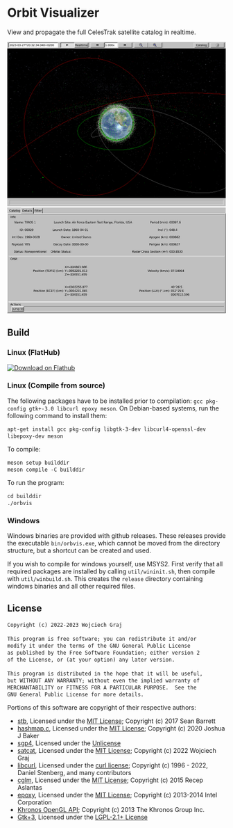 # Orbit Visualizer

View and propagate the full CelesTrak satellite catalog in realtime.

![scr02](screenshot/scr02.png)
![scr03](screenshot/scr03.png)

## Build

### Linux (FlatHub)

<a href='https://flathub.org/apps/details/io.github.wojciech_graj.OrbVis'><img width='240' alt='Download on Flathub' src='https://flathub.org/assets/badges/flathub-badge-en.png'/></a>

### Linux (Compile from source)

The following packages have to be installed prior to compilation: `gcc pkg-config gtk+-3.0 libcurl epoxy meson`. On Debian-based systems, run the following command to install them:
```
apt-get install gcc pkg-config libgtk-3-dev libcurl4-openssl-dev libepoxy-dev meson
```

To compile:
```
meson setup builddir
meson compile -C builddir
```
To run the program:
```
cd builddir
./orbvis
```

### Windows

Windows binaries are provided with github releases. These releases provide the executable `bin/orbvis.exe`, which cannot be moved from the directory structure, but a shortcut can be created and used.

If you wish to compile for windows yourself, use MSYS2. First verify that all required packages are installed by calling `util/wininit.sh`, then compile with `util/winbuild.sh`. This creates the `release` directory containing windows binaries and all other required files.

## License

```
Copyright (c) 2022-2023 Wojciech Graj

This program is free software; you can redistribute it and/or
modify it under the terms of the GNU General Public License
as published by the Free Software Foundation; either version 2
of the License, or (at your option) any later version.

This program is distributed in the hope that it will be useful,
but WITHOUT ANY WARRANTY; without even the implied warranty of
MERCHANTABILITY or FITNESS FOR A PARTICULAR PURPOSE.  See the
GNU General Public License for more details.
```

Portions of this software are copyright of their respective authors:
- [stb](https://github.com/nothings/stb), Licensed under the [MIT License](https://opensource.org/licenses/MIT); Copyright (c) 2017 Sean Barrett
- [hashmap.c](https://github.com/tidwall/hashmap.c), Licensed under the [MIT License](https://opensource.org/licenses/MIT); Copyright (c) 2020 Joshua J Baker
- [sgp4](https://github.com/aholinch/sgp4), Licensed under the [Unlicense](https://opensource.org/licenses/Unlicense)
- [satcat](https://github.com/wojciech-graj/libSATCAT), Licensed under the [MIT License](https://opensource.org/licenses/MIT); Copyright (c) 2022 Wojciech Graj
- [libcurl](https://curl.se/libcurl/), Licensed under the [curl license](https://curl.se/docs/copyright.html); Copyright (c) 1996 - 2022, Daniel Stenberg, and many contributors
- [cglm](https://github.com/recp/cglm), Licensed under the [MIT License](https://opensource.org/licenses/MIT); Copyright (c) 2015 Recep Aslantas
- [epoxy](https://github.com/anholt/libepoxy), Licensed under the [MIT License](https://opensource.org/licenses/MIT); Copyright (c) 2013-2014 Intel Corporation
- [Khronos OpenGL API](https://cvs.khronos.org/svn/repos/ogl/trunk/doc/registry/public/api/); Copyright (c) 2013 The Khronos Group Inc.
- [Gtk+3](https://gtk.org/), Licensed under the [LGPL-2.1+ License](https://opensource.org/licenses/LGPL-2.1)
